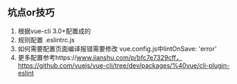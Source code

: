 ## 坑点or技巧

1. 根据vue-cli 3.0+配置成的
2. 规则配置 .eslintrc.js
3. 如何需要配置页面编译报错需要修改 vue.config.js中lintOnSave: 'error'
4. 更多配置参考https://www.jianshu.com/p/bfc7e7329cff，https://github.com/vuejs/vue-cli/tree/dev/packages/%40vue/cli-plugin-eslint